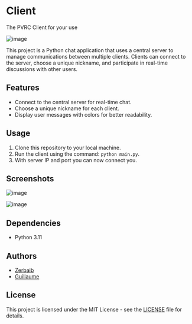 # Client
The PVRC Client for your use

![image](https://github.com/PVRChat/Client/assets/81523999/0b9974a7-5ac0-481b-9f62-bfc38ada240b)

This project is a Python chat application that uses a central server to manage communications between multiple clients. Clients can connect to the server, choose a unique nickname, and participate in real-time discussions with other users.

## Features

- Connect to the central server for real-time chat.
- Choose a unique nickname for each client.
- Display user messages with colors for better readability.

## Usage

1. Clone this repository to your local machine.
2. Run the client using the command: `python main.py`.
3. With server IP and port you can now connect you.

## Screenshots

![image](https://github.com/PVRChat/Client/assets/81523999/f0f314d8-7a26-4a8d-b1a8-98e71b0dd0d8)

![image](https://github.com/PVRChat/Client/assets/81523999/e2f5ab2a-1eed-437d-857d-85fc5013ffb6)

## Dependencies

- Python 3.11

## Authors

- [Zerbaib](https://github.com/Zerbaib)
- [Guillaume](https://github.com/Guillaume0001)

## License

This project is licensed under the MIT License - see the [LICENSE](LICENSE) file for details.
